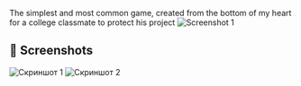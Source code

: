 The simplest and most common game, created from the bottom of my heart for a college classmate to protect his project
![Screenshot 1](<img width="795" alt="image" src="https://github.com/user-attachments/assets/0d899bdc-a782-4419-96f5-47beae5c5949" />
) 
## 📸 Screenshots
![Скриншот 1](<img width="795" alt="image" src="https://github.com/user-attachments/assets/0d899bdc-a782-4419-96f5-47beae5c5949" />)
![Скриншот 2](<img width="790" alt="image" src="https://github.com/user-attachments/assets/b495f361-4df9-4973-9c4e-4ea9b70bf7bb" />)
